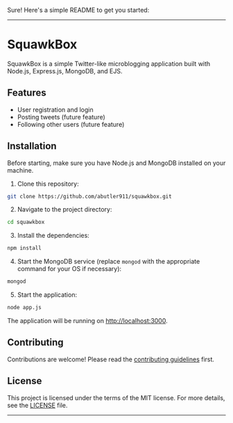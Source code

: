 Sure! Here's a simple README to get you started:

---

# SquawkBox

SquawkBox is a simple Twitter-like microblogging application built with Node.js, Express.js, MongoDB, and EJS. 

## Features

- User registration and login
- Posting tweets (future feature)
- Following other users (future feature)

## Installation

Before starting, make sure you have Node.js and MongoDB installed on your machine.

1. Clone this repository:

```bash
git clone https://github.com/abutler911/squawkbox.git
```

2. Navigate to the project directory:

```bash
cd squawkbox
```

3. Install the dependencies:

```bash
npm install
```

4. Start the MongoDB service (replace `mongod` with the appropriate command for your OS if necessary):

```bash
mongod
```

5. Start the application:

```bash
node app.js
```

The application will be running on [http://localhost:3000](http://localhost:3000).

## Contributing

Contributions are welcome! Please read the [contributing guidelines](CONTRIBUTING.md) first.

## License

This project is licensed under the terms of the MIT license. For more details, see the [LICENSE](LICENSE) file.

---
